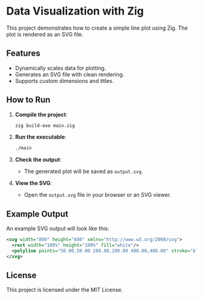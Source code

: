# Data Visualization with Zig

This project demonstrates how to create a simple line plot using Zig. The plot is rendered as an SVG file.

## Features

- Dynamically scales data for plotting.
- Generates an SVG file with clean rendering.
- Supports custom dimensions and titles.

## How to Run

1. **Compile the project**:
   ```bash
   zig build-exe main.zig
   ```

2. **Run the executable**:
   ```bash
   ./main
   ```

3. **Check the output**:
   - The generated plot will be saved as `output.svg`.

4. **View the SVG**:
   - Open the `output.svg` file in your browser or an SVG viewer.

## Example Output

An example SVG output will look like this:

```svg
<svg width="800" height="600" xmlns="http://www.w3.org/2000/svg">
  <rect width="100%" height="100%" fill="white"/>
  <polyline points="50.00,50.00 200.00,200.00 400.00,400.00" stroke="black" fill="none"/>
</svg>
```

## License

This project is licensed under the MIT License.
